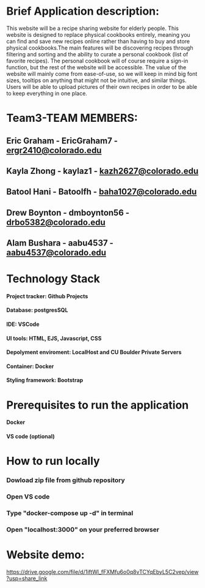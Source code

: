 # Brief Application description:
This website will be a recipe sharing website for elderly people. This website is designed to replace physical cookbooks entirely, meaning you can find 
and save new recipes online rather than having to buy and store physical cookbooks.The main features will be discovering recipes through filtering and sorting and the ability to curate a personal cookbook (list of favorite recipes).
The personal cookbook will of course require a sign-in function, but the rest of the website will be accessible. The value of the website will mainly come from ease-of-use, so we will keep in mind big font sizes, tooltips on anything that might not be intuitive, and similar things. Users will be able to upload pictures of their own recipes in order to be able to keep everything in one place.

# Team3-TEAM MEMBERS:
## Eric Graham - EricGraham7 - ergr2410@colorado.edu
## Kayla Zhong - kaylaz1 - kazh2627@colorado.edu
## Batool Hani - Batoolfh - baha1027@colorado.edu
## Drew Boynton - dmboynton56 - drbo5382@colorado.edu
## Alam Bushara - aabu4537 - aabu4537@colorado.edu

# Technology Stack
#### Project tracker: Github Projects
#### Database: postgresSQL
#### IDE: VSCode
#### UI tools: HTML, EJS, Javascript, CSS
#### Depolyment enviroment: LocalHost and CU Boulder Private Servers
#### Container: Docker
#### Styling framework: Bootstrap

# Prerequisites to run the application
#### Docker
#### VS code (optional)

# How to run locally
### Dowload zip file from github repository
### Open VS code
### Type "docker-compose up -d" in terminal
### Open "localhost:3000" on your preferred browser

# Website demo:
https://drive.google.com/file/d/1iftWl_fFXMfu6o0q8vTCYqEbyL5C2vep/view?usp=share_link
